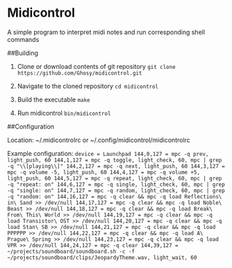 # Midicontrol
A simple program to interpret midi notes and run corresponding shell commands

##Building

1. Clone or download contents of git repository
`git clone https://github.com/Ghosy/midicontrol.git`

2. Navigate to the cloned repository
`cd midicontrol`

3. Build the executable
`make`

4. Run midicontrol
`bin/midicontrol`

##Configuration

Location: ~/.midicontrolrc or ~/.config/midicontrol/midicontrolrc

Example configuration:
`
device = Launchpad
144,0,127 = mpc -q prev, light_push, 60
144,1,127 = mpc -q toggle, light_check, 60, mpc | grep -q "\\[playing\\]"
144,2,127 = mpc -q next, light_push, 60
144,3,127 = mpc -q volume -5, light_push, 60
144,4,127 = mpc -q volume +5, light_push, 60
144,5,127 = mpc -q repeat, light_check, 60, mpc | grep -q "repeat: on"
144,6,127 = mpc -q single, light_check, 60, mpc | grep -q "single: on"
144,7,127 = mpc -q random, light_check, 60, mpc | grep -q "random: on"
144,16,127 = mpc -q clear && mpc -q load Reflections\ in\ Sand >> /dev/null
144,17,127 = mpc -q clear && mpc -q load Noble\ Beast >> /dev/null
144,18,127 = mpc -q clear && mpc -q load Break\ From\ This\ World >> /dev/null
144,19,127 = mpc -q clear && mpc -q load Transistor\ OST >> /dev/null
144,20,127 = mpc -q clear && mpc -q load Stan\ SB >> /dev/null
144,21,127 = mpc -q clear && mpc -q load PPPPPP >> /dev/null
144,22,127 = mpc -q clear && mpc -q load A\ Prague\ Spring >> /dev/null
144,23,127 = mpc -q clear && mpc -q load VPR >> /dev/null
144,24,127 = mpc -q clear
144,39,127 = ~/projects/soundboard/soundboard.sh -c -f ~/projects/soundboard/clips/JeopardyTheme.wav, light_wait, 60
`
